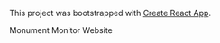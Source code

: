 This project was bootstrapped with [Create React App](https://github.com/facebook/create-react-app).

Monument Monitor Website